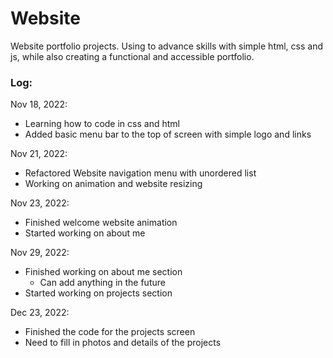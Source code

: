 # Website

Website portfolio projects. Using to advance skills with simple html, css and js, while also creating a functional and accessible portfolio. 


### Log:

Nov 18, 2022: 
- Learning how to code in css and html
- Added basic menu bar to the top of screen with simple logo and links


Nov 21, 2022: 
- Refactored Website navigation menu with unordered list
- Working on animation and website resizing


Nov 23, 2022: 
- Finished welcome website animation
- Started working on about me

Nov 29, 2022:

- Finished working on about me section
  * Can add anything in the future
- Started working on projects section

Dec 23, 2022:

- Finished the code for the projects screen
- Need to fill in photos and details of the projects
